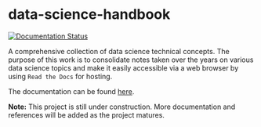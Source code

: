 # data-science-handbook
[![Documentation
Status](https://readthedocs.org/projects/data-science-handbook/badge/?version=latest)](https://data-science-handbook.readthedocs.io/en/latest/?badge=latest)

A comprehensive collection of data science technical concepts. The purpose of
this work is to consolidate notes taken over the years on various data
science topics and make it easily accessible via a web browser by using 
`Read the Docs` for hosting.

The documentation can be found [here](https://data-science-handbook.readthedocs.io/en/latest/).

**Note:** This project is still under construction. More documentation and
references will be added as the project matures.